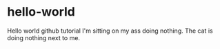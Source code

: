 # hello-world
Hello world github tutorial
I'm sitting on my ass doing nothing.
The cat is doing nothing next to me.

